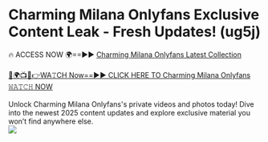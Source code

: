 # Charming Milana Onlyfans Exclusive Content Leak - Fresh Updates! (ug5j)

🔥 ACCESS NOW 🌍==►► <a href="https://tinyurl.com/kvy9nzfs" rel="nofollow">Charming Milana Onlyfans Latest Collection</a>
<br><br>
[🔴🌍📺📱👉WA𝚃CH Now==►► CLICK HERE TO Charming Milana Onlyfans 𝚆𝙰𝚃𝙲𝙷 NOW](https://tinyurl.com/kvy9nzfs)
<br><br>
Unlock Charming Milana Onlyfans's private videos and photos today! Dive into the newest 2025 content updates and explore exclusive material you won’t find anywhere else.
<br>
<a href="https://tinyurl.com/kvy9nzfs" rel="nofollow" data-target="animated-image.originalLink"><img src="https://camo.githubusercontent.com/8a4f000d20f83aca3bf7ec5f350d767afa0574a8a352519fd8cfa583a6f93a33/68747470733a2f2f692e696d6775722e636f6d2f644a486b345a712e676966" data-canonical-src="https://i.imgur.com/dJHk4Zq.gif" style="max-width: 100%; display: inline-block;" data-target="animated-image.originalImage"></a>
<br>
